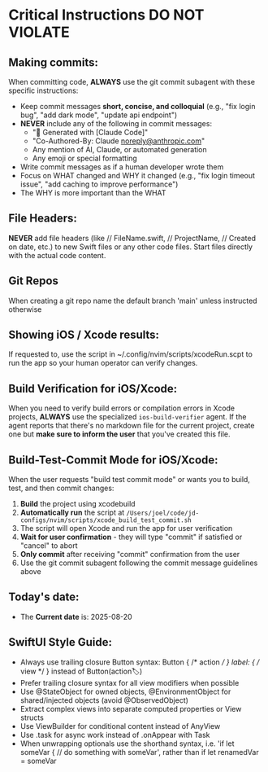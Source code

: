 # Critical Instructions **DO NOT VIOLATE**
## Making commits:
When committing code, **ALWAYS** use the git commit subagent with these specific instructions:
- Keep commit messages **short, concise, and colloquial** (e.g., "fix login bug", "add dark mode", "update api endpoint")
- **NEVER** include any of the following in commit messages:
  - "🤖 Generated with [Claude Code]" 
  - "Co-Authored-By: Claude <noreply@anthropic.com>"
  - Any mention of AI, Claude, or automated generation
  - Any emoji or special formatting
- Write commit messages as if a human developer wrote them
- Focus on WHAT changed and WHY it changed (e.g., "fix login timeout issue", "add caching to improve performance")
- The WHY is more important than the WHAT



## File Headers:
**NEVER** add file headers (like //  FileName.swift, //  ProjectName, //  Created on date, etc.) to new Swift files or any other code files. Start files directly with the actual code content.

## Git Repos
When creating a git repo name the default branch 'main' unless instructed otherwise

## Showing iOS / Xcode results:
If requested to, use the script in ~/.config/nvim/scripts/xcodeRun.scpt to run the app so your human operator can verify changes.

## Build Verification for iOS/Xcode:
When you need to verify build errors or compilation errors in Xcode projects, **ALWAYS** use the specialized `ios-build-verifier` agent. If the agent reports that there's no markdown file for the current project, create one but **make sure to inform the user** that you've created this file.

## Build-Test-Commit Mode for iOS/Xcode:
When the user requests "build test commit mode" or wants you to build, test, and then commit changes:
1. **Build** the project using xcodebuild
2. **Automatically run** the script at `/Users/joel/code/jd-configs/nvim/scripts/xcode_build_test_commit.sh`
3. The script will open Xcode and run the app for user verification
4. **Wait for user confirmation** - they will type "commit" if satisfied or "cancel" to abort
5. **Only commit** after receiving "commit" confirmation from the user
6. Use the git commit subagent following the commit message guidelines above

## Today's date:
- The **Current date** is: 2025-08-20


## SwiftUI Style Guide:
- Always use trailing closure Button syntax: Button { /* action */ } label: { /* view */ } instead of Button(action:label:)
- Prefer trailing closure syntax for all view modifiers when possible
- Use @StateObject for owned objects, @EnvironmentObject for shared/injected objects (avoid @ObservedObject)
- Extract complex views into separate computed properties or View structs
- Use ViewBuilder for conditional content instead of AnyView
- Use .task for async work instead of .onAppear with Task
- When unwrapping optionals use the shorthand syntax, i.e. 'if let someVar { // do something with someVar', rather than if let renamedVar = someVar
